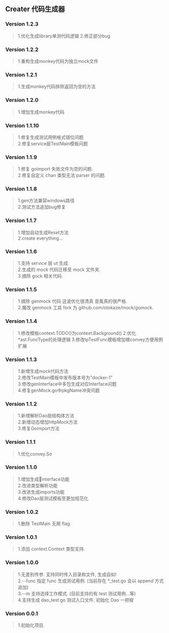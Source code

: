 ## Creater 代码生成器

### Version 1.2.3
> 1.优化生成library单测代码逻辑
> 2.修正部分bug

### Version 1.2.2
> 1.重构生成monkey代码为独立mock文件

### Version 1.2.1
> 1.生成monkey代码排除返回为空的方法

### Version 1.2.0
> 1.增加生成monkey代码

### Version 1.1.10
> 1.修复生成测试用例格式错位问题  
> 2.修复service层TestMain模板问题

### Version 1.1.9
> 1.修复 goimport 失败文件为空的问题.  
> 2.修复自定义 chan 类型无法 parser 的问题.

### Version 1.1.8
> 1.gen方法兼容windows路径  
> 2.测试方法追加bug修复

### Version 1.1.7
> 1.增加自动生成Reset方法  
> 2.create everything...

### Version 1.1.6
> 1.支持 service 层 ut 生成.  
> 2.生成的 mock 代码迁移至 mock 文件夹.  
> 3.摘除 gock 相关代码.  

### Version 1.1.5
> 1.摘除 genmock 代码 这波优化很清真 音風真的很严格.  
> 2.魔改 genmock 工具 fork 为 github.com/otokaze/mock/gomock.  

### Version 1.1.4
> 1.修改模板context.TODO()为context.Background()
> 2.优化*ast.FuncType的处理逻辑
> 3.修改tpTestFunc模板增加根convey方便用例扩展

### Version 1.1.3
> 1.新增生成mock代码方法  
> 2.修改TestMain模板中发布版本号为"docker-1"  
> 3.修改genInterface中多包生成对应Interface问题  
> 4.修复genMock.go中pkgName冲突问题  

### Version 1.1.2
> 1.新增解析Dao层结构体方法  
> 2.新增动态增加httpMock方法  
> 3.修复Goimport方法  

### Version 1.1.1
> 1.优化convey.So  

### Version 1.1.0
> 1.增加生成interface功能  
> 2.改进类型解析功能  
> 3.改进生成imports功能  
> 4.修改Dao层测试模板至更加规范化  

### Version 1.0.2
> 1.删除 TestMain 无用 flag.  

### Version 1.0.1
> 1.添加 context.Context 类型支持.  
  
### Version 1.0.0
> 1.无差别传参. 支持同时传入目录和文件, 生成自如!  
> 2.--func 指定 func 生成测试用例. (当前存在 *_test.go 会以 append 方式追加)  
> 3.--m 支持选择工作模式. (目前支持的有 test 测试用例...等)  
> 4.支持生成 dao_test.go 测试入口文件, 初始化 Dao 一把梭  

### Version 0.0.1
> 1.初始化项目.  